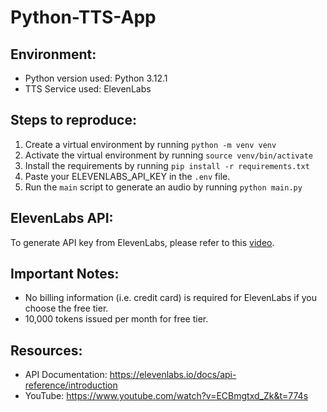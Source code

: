 # Python-TTS-App

## Environment:
- Python version used: Python 3.12.1
- TTS Service used: ElevenLabs

## Steps to reproduce:
1. Create a virtual environment by running `python -m venv venv`
1. Activate the virtual environment by running `source venv/bin/activate`
1. Install the requirements by running `pip install -r requirements.txt`
1. Paste your ELEVENLABS_API_KEY in the `.env` file.
1. Run the `main` script to generate an audio by running `python main.py`

## ElevenLabs API:
To generate API key from ElevenLabs, please refer to this [video](https://www.youtube.com/watch?v=BqJyiNFE9pA).

## Important Notes:
- No billing information (i.e. credit card) is required for ElevenLabs if you choose the free tier.
- 10,000 tokens issued per month for free tier.

## Resources:
- API Documentation: https://elevenlabs.io/docs/api-reference/introduction
- YouTube: https://www.youtube.com/watch?v=ECBmgtxd_Zk&t=774s